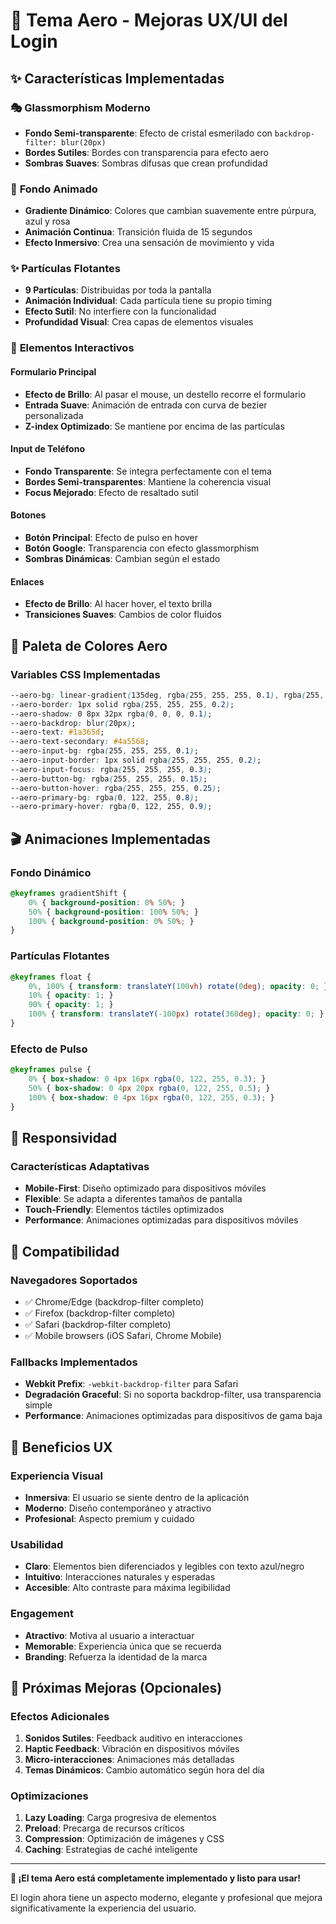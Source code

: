# 🎨 Tema Aero - Mejoras UX/UI del Login

## ✨ Características Implementadas

### 🎭 **Glassmorphism Moderno**
- **Fondo Semi-transparente**: Efecto de cristal esmerilado con `backdrop-filter: blur(20px)`
- **Bordes Sutiles**: Bordes con transparencia para efecto aero
- **Sombras Suaves**: Sombras difusas que crean profundidad

### 🌈 **Fondo Animado**
- **Gradiente Dinámico**: Colores que cambian suavemente entre púrpura, azul y rosa
- **Animación Continua**: Transición fluida de 15 segundos
- **Efecto Inmersivo**: Crea una sensación de movimiento y vida

### ✨ **Partículas Flotantes**
- **9 Partículas**: Distribuidas por toda la pantalla
- **Animación Individual**: Cada partícula tiene su propio timing
- **Efecto Sutil**: No interfiere con la funcionalidad
- **Profundidad Visual**: Crea capas de elementos visuales

### 🎯 **Elementos Interactivos**

#### **Formulario Principal**
- **Efecto de Brillo**: Al pasar el mouse, un destello recorre el formulario
- **Entrada Suave**: Animación de entrada con curva de bezier personalizada
- **Z-index Optimizado**: Se mantiene por encima de las partículas

#### **Input de Teléfono**
- **Fondo Transparente**: Se integra perfectamente con el tema
- **Bordes Semi-transparentes**: Mantiene la coherencia visual
- **Focus Mejorado**: Efecto de resaltado sutil

#### **Botones**
- **Botón Principal**: Efecto de pulso en hover
- **Botón Google**: Transparencia con efecto glassmorphism
- **Sombras Dinámicas**: Cambian según el estado

#### **Enlaces**
- **Efecto de Brillo**: Al hacer hover, el texto brilla
- **Transiciones Suaves**: Cambios de color fluidos

## 🎨 **Paleta de Colores Aero**

### **Variables CSS Implementadas**
```css
--aero-bg: linear-gradient(135deg, rgba(255, 255, 255, 0.1), rgba(255, 255, 255, 0.05));
--aero-border: 1px solid rgba(255, 255, 255, 0.2);
--aero-shadow: 0 8px 32px rgba(0, 0, 0, 0.1);
--aero-backdrop: blur(20px);
--aero-text: #1a365d;
--aero-text-secondary: #4a5568;
--aero-input-bg: rgba(255, 255, 255, 0.1);
--aero-input-border: 1px solid rgba(255, 255, 255, 0.2);
--aero-input-focus: rgba(255, 255, 255, 0.3);
--aero-button-bg: rgba(255, 255, 255, 0.15);
--aero-button-hover: rgba(255, 255, 255, 0.25);
--aero-primary-bg: rgba(0, 122, 255, 0.8);
--aero-primary-hover: rgba(0, 122, 255, 0.9);
```

## 🎬 **Animaciones Implementadas**

### **Fondo Dinámico**
```css
@keyframes gradientShift {
    0% { background-position: 0% 50%; }
    50% { background-position: 100% 50%; }
    100% { background-position: 0% 50%; }
}
```

### **Partículas Flotantes**
```css
@keyframes float {
    0%, 100% { transform: translateY(100vh) rotate(0deg); opacity: 0; }
    10% { opacity: 1; }
    90% { opacity: 1; }
    100% { transform: translateY(-100px) rotate(360deg); opacity: 0; }
}
```

### **Efecto de Pulso**
```css
@keyframes pulse {
    0% { box-shadow: 0 4px 16px rgba(0, 122, 255, 0.3); }
    50% { box-shadow: 0 4px 20px rgba(0, 122, 255, 0.5); }
    100% { box-shadow: 0 4px 16px rgba(0, 122, 255, 0.3); }
}
```

## 📱 **Responsividad**

### **Características Adaptativas**
- **Mobile-First**: Diseño optimizado para dispositivos móviles
- **Flexible**: Se adapta a diferentes tamaños de pantalla
- **Touch-Friendly**: Elementos táctiles optimizados
- **Performance**: Animaciones optimizadas para dispositivos móviles

## 🔧 **Compatibilidad**

### **Navegadores Soportados**
- ✅ Chrome/Edge (backdrop-filter completo)
- ✅ Firefox (backdrop-filter completo)
- ✅ Safari (backdrop-filter completo)
- ✅ Mobile browsers (iOS Safari, Chrome Mobile)

### **Fallbacks Implementados**
- **Webkit Prefix**: `-webkit-backdrop-filter` para Safari
- **Degradación Graceful**: Si no soporta backdrop-filter, usa transparencia simple
- **Performance**: Animaciones optimizadas para dispositivos de gama baja

## 🎯 **Beneficios UX**

### **Experiencia Visual**
- **Inmersiva**: El usuario se siente dentro de la aplicación
- **Moderno**: Diseño contemporáneo y atractivo
- **Profesional**: Aspecto premium y cuidado

### **Usabilidad**
- **Claro**: Elementos bien diferenciados y legibles con texto azul/negro
- **Intuitivo**: Interacciones naturales y esperadas
- **Accesible**: Alto contraste para máxima legibilidad

### **Engagement**
- **Atractivo**: Motiva al usuario a interactuar
- **Memorable**: Experiencia única que se recuerda
- **Branding**: Refuerza la identidad de la marca

## 🚀 **Próximas Mejoras (Opcionales)**

### **Efectos Adicionales**
1. **Sonidos Sutiles**: Feedback auditivo en interacciones
2. **Haptic Feedback**: Vibración en dispositivos móviles
3. **Micro-interacciones**: Animaciones más detalladas
4. **Temas Dinámicos**: Cambio automático según hora del día

### **Optimizaciones**
1. **Lazy Loading**: Carga progresiva de elementos
2. **Preload**: Precarga de recursos críticos
3. **Compression**: Optimización de imágenes y CSS
4. **Caching**: Estrategias de caché inteligente

---

**🎉 ¡El tema Aero está completamente implementado y listo para usar!**

El login ahora tiene un aspecto moderno, elegante y profesional que mejora significativamente la experiencia del usuario.
